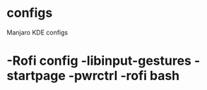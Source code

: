 # configs
Manjaro KDE configs

-Rofi config
-libinput-gestures
-startpage
-pwrctrl
-rofi bash
=======
